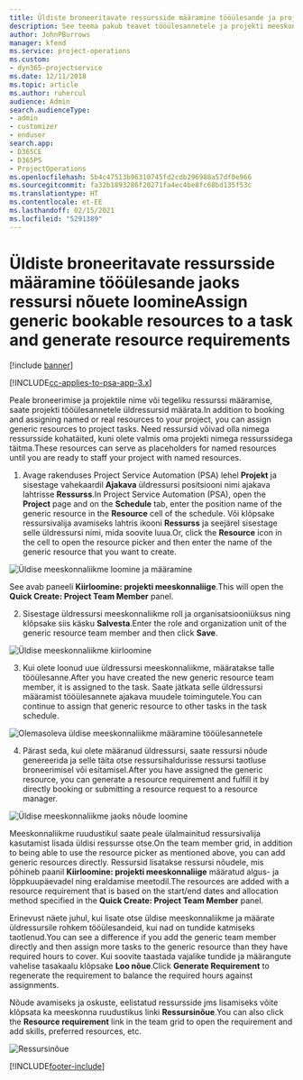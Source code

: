 ```yaml
---
title: Üldiste broneeritavate ressursside määramine tööülesande ja projekti meeskonna jaoks
description: See teema pakub teavet tööülesannetele ja projekti meeskondadele üldressursside broneerimise kohta.
author: JohnPBurrows
manager: kfend
ms.service: project-operations
ms.custom:
- dyn365-projectservice
ms.date: 12/11/2018
ms.topic: article
ms.author: ruhercul
audience: Admin
search.audienceType:
- admin
- customizer
- enduser
search.app:
- D365CE
- D365PS
- ProjectOperations
ms.openlocfilehash: 5b4c47513b96310745fd2cdb296988a57df0e966
ms.sourcegitcommit: fa32b1893286f20271fa4ec4be8fc68bd135f53c
ms.translationtype: HT
ms.contentlocale: et-EE
ms.lasthandoff: 02/15/2021
ms.locfileid: "5291389"
---
```

# <a name="assign-generic-bookable-resources-to-a-task-and-generate-resource-requirements"></a><span data-ttu-id="3e833-103">Üldiste broneeritavate ressursside määramine tööülesande jaoks ressursi nõuete loomine</span><span class="sxs-lookup"><span data-stu-id="3e833-103">Assign generic bookable resources to a task and generate resource requirements</span></span> 

[!include [banner](../includes/psa-now-project-operations.md)]

[!INCLUDE[cc-applies-to-psa-app-3.x](../includes/cc-applies-to-psa-app-3x.md)]

<span data-ttu-id="3e833-104">Peale broneerimise ja projektile nime või tegeliku ressurssi määramise, saate projekti tööülesannetele üldressursid määrata.</span><span class="sxs-lookup"><span data-stu-id="3e833-104">In addition to booking and assigning named or real resources to your project, you can assign generic resources to project tasks.</span></span> <span data-ttu-id="3e833-105">Need ressursid võivad olla nimega ressursside kohatäited, kuni olete valmis oma projekti nimega ressurssidega täitma.</span><span class="sxs-lookup"><span data-stu-id="3e833-105">These resources can serve as placeholders for named resources until you are ready to staff your project with named resources.</span></span> 

1. <span data-ttu-id="3e833-106">Avage rakenduses Project Service Automation (PSA) lehel **Projekt** ja sisestage vahekaardil **Ajakava** üldressursi positsiooni nimi ajakava lahtrisse **Ressurss**.</span><span class="sxs-lookup"><span data-stu-id="3e833-106">In Project Service Automation (PSA), open the **Project** page and on the **Schedule** tab, enter the position name of the generic resource in the **Resource** cell of the schedule.</span></span> <span data-ttu-id="3e833-107">Või klõpsake ressursivalija avamiseks lahtris ikooni **Ressurss** ja seejärel sisestage selle üldressursi nimi, mida soovite luua.</span><span class="sxs-lookup"><span data-stu-id="3e833-107">Or, click the **Resource** icon in the cell to open the resource picker and then enter the name of the generic resource that you want to create.</span></span>

![Üldise meeskonnaliikme loomine ja määramine](media/RM-how-to-9.png)

<span data-ttu-id="3e833-109">See avab paneeli **Kiirloomine: projekti meeskonnaliige**.</span><span class="sxs-lookup"><span data-stu-id="3e833-109">This will open the **Quick Create: Project Team Member** panel.</span></span> 

2. <span data-ttu-id="3e833-110">Sisestage üldressursi meeskonnaliikme roll ja organisatsiooniüksus ning klõpsake siis käsku **Salvesta**.</span><span class="sxs-lookup"><span data-stu-id="3e833-110">Enter the role and organization unit of the generic resource team member and then click **Save**.</span></span>

![Üldise meeskonnaliikme kiirloomine](media/RM-how-to-10.png)

3. <span data-ttu-id="3e833-112">Kui olete loonud uue üldressursi meeskonnaliikme, määratakse talle tööülesanne.</span><span class="sxs-lookup"><span data-stu-id="3e833-112">After you have created the new generic resource team member, it is assigned to the task.</span></span> <span data-ttu-id="3e833-113">Saate jätkata selle üldressursi määramist tööülesannete ajakava muudele toimingutele.</span><span class="sxs-lookup"><span data-stu-id="3e833-113">You can continue to assign that generic resource to other tasks in the task schedule.</span></span>

![Olemasoleva üldise meeskonnaliikme määramine tööülesannetele](media/RM-how-to-11.png)

4. <span data-ttu-id="3e833-115">Pärast seda, kui olete määranud üldressursi, saate ressursi nõude genereerida ja selle täita otse ressursihaldurisse ressursi taotluse broneerimisel või esitamisel.</span><span class="sxs-lookup"><span data-stu-id="3e833-115">After you have assigned the generic resource, you can generate a resource requirement and fulfill it by directly booking or submitting a resource request to a resource manager.</span></span>

![Üldise meeskonnaliikme jaoks nõude loomine](media/RM-how-to-12.png)

<span data-ttu-id="3e833-117">Meeskonnaliikme ruudustikul saate peale ülalmainitud ressursivalija kasutamist lisada üldisi ressursse otse.</span><span class="sxs-lookup"><span data-stu-id="3e833-117">On the team member grid, in addition to being able to use the resource picker as mentioned above, you can add generic resources directly.</span></span> <span data-ttu-id="3e833-118">Ressursid lisatakse ressursi nõudele, mis põhineb paanil **Kiirloomine: projekti meeskonnaliige** määratud algus- ja lõppkuupäevadel ning eraldamise meetodil.</span><span class="sxs-lookup"><span data-stu-id="3e833-118">The resources are added with a resource requirement that is based on the start/end dates and allocation method specified in the **Quick Create: Project Team Member** panel.</span></span>

<span data-ttu-id="3e833-119">Erinevust näete juhul, kui lisate otse üldise meeskonnaliikme ja määrate üldressursile rohkem tööülesandeid, kui nad on tundide katmiseks taotlenud.</span><span class="sxs-lookup"><span data-stu-id="3e833-119">You can see a difference if you add the generic team member directly and then assign more tasks to the generic resource than they have required hours to cover.</span></span> <span data-ttu-id="3e833-120">Kui soovite taastada vajalike tundide ja määrangute vahelise tasakaalu klõpsake **Loo nõue**.</span><span class="sxs-lookup"><span data-stu-id="3e833-120">Click **Generate Requirement** to regenerate the requirement to balance the required hours against assignments.</span></span>

<span data-ttu-id="3e833-121">Nõude avamiseks ja oskuste, eelistatud ressursside jms lisamiseks võite klõpsata ka meeskonna ruudustikus linki **Ressursinõue**.</span><span class="sxs-lookup"><span data-stu-id="3e833-121">You can also click the **Resource requirement** link in the team grid to open the requirement and add skills, preferred resources, etc.</span></span>

![Ressursinõue](media/RM-how-to-13.png)



[!INCLUDE[footer-include](../includes/footer-banner.md)]